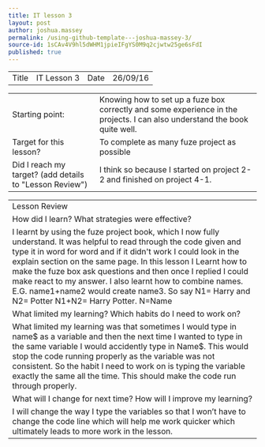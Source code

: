 ```yaml
---
title: IT lesson 3
layout: post
author: joshua.massey
permalink: /using-github-template---joshua-massey-3/
source-id: 1sCAv4V9hl5dWHM1jpieIFgYS0M9q2cjwtw25ge6sFdI
published: true
---
```

<table>
  <tr>
    <td>Title</td>
    <td>IT Lesson 3</td>
    <td>Date</td>
    <td>26/09/16</td>
  </tr>
</table>


<table>
  <tr>
    <td>Starting point:</td>
    <td>Knowing how to set up a fuze box correctly and some experience in the projects. I can also understand the book quite well. </td>
  </tr>
  <tr>
    <td>Target for this lesson?</td>
    <td>To complete as many fuze project as possible</td>
  </tr>
  <tr>
    <td>Did I reach my target? 
(add details to "Lesson Review")</td>
    <td>I think so because I started on project 2-2 and finished on project 4-1.</td>
  </tr>
</table>


<table>
  <tr>
    <td>Lesson Review</td>
  </tr>
  <tr>
    <td>How did I learn? What strategies were effective? </td>
  </tr>
  <tr>
    <td>I learnt by using the fuze project book, which I now fully understand. It was helpful to read through the code given and type it in word for word and if it didn't work I could look in the explain section on the same page.
In this lesson I Learnt how to make the fuze box ask questions and then once I replied I could make react to my answer. I also learnt how to combine names. E.G. name1+name2 would create name3. So say N1= Harry and N2= Potter N1+N2= Harry Potter.
N=Name
</td>
  </tr>
  <tr>
    <td>What limited my learning? Which habits do I need to work on? </td>
  </tr>
  <tr>
    <td>What limited my learning was that sometimes I would type in name$ as a variable and then the next time I wanted to type in the same variable I would accidently type in Name$. This would stop the code running properly as the variable was not consistent.
So the habit I need to work on is typing the variable exactly the same all the time. This should make the code run through properly.</td>
  </tr>
  <tr>
    <td>What will I change for next time? How will I improve my learning?</td>
  </tr>
  <tr>
    <td>I will change the way I type the variables so that I won’t have to change the code line which will help me work quicker which ultimately leads to more work in the lesson. </td>
  </tr>
</table>


